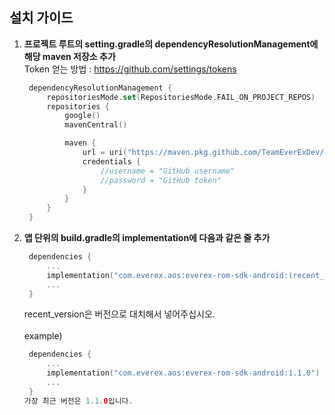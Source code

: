 ## 설치 가이드

1. **프로젝트 루트의 setting.gradle의 dependencyResolutionManagement에 해당 maven 저장소 추가**
   <br>Token 얻는 방법 : https://github.com/settings/tokens

   ```kotlin
    dependencyResolutionManagement {
        repositoriesMode.set(RepositoriesMode.FAIL_ON_PROJECT_REPOS)
        repositories {
            google()
            mavenCentral()

            maven {
                url = uri("https://maven.pkg.github.com/TeamEverExDev/EverExROMSDKAndroid")
                credentials {
                    //username = "GitHub username"
                    //password = "GitHub token"
                }
            }
        }
    }
   ```

2. **앱 단위의 build.gradle의 implementation에 다음과 같은 줄 추가**

   ```kotlin
    dependencies {
        ...
        implementation("com.everex.aos:everex-rom-sdk-android:(recent_version)")
        ...
    }
   ```
   recent_version은 버전으로 대치해서 넣어주십시오.
   <br><br>example)
   ```kotlin
    dependencies {
        ...
        implementation("com.everex.aos:everex-rom-sdk-android:1.1.0")
        ...
    }
   가장 최근 버전은 1.1.0입니다.
   

